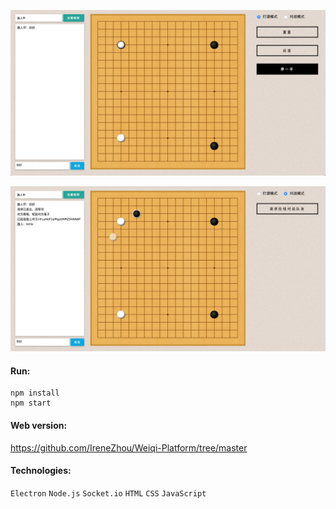 ![preview1](preview/preview1.jpg)

![preview2](preview/preview2.jpg)



#### Run:

```
npm install
npm start
```



#### Web version:

https://github.com/IreneZhou/Weiqi-Platform/tree/master



#### Technologies:

`Electron`  `Node.js`  `Socket.io`  `HTML`  `CSS`  `JavaScript`